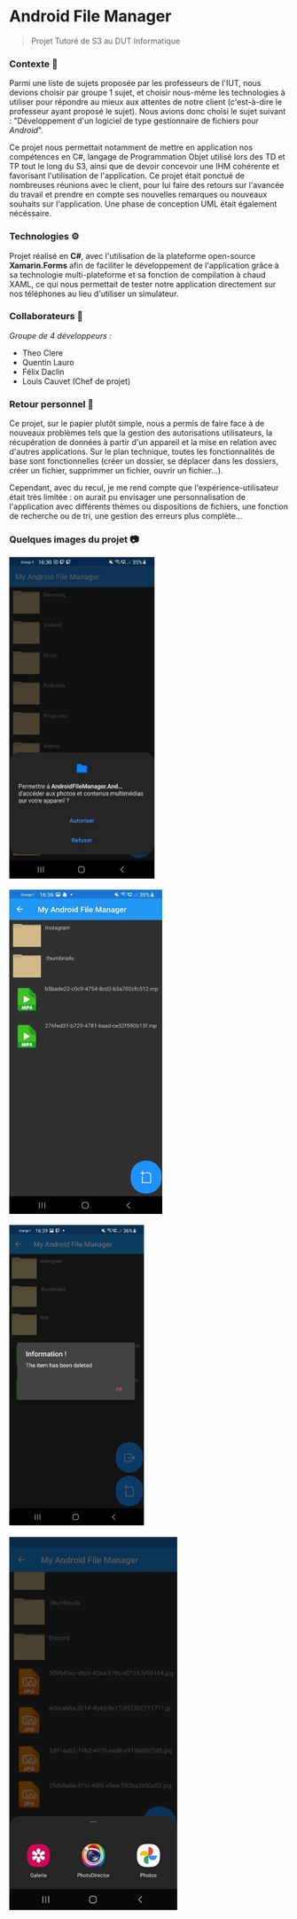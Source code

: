 # Android File Manager

>Projet Tutoré de S3 au DUT Informatique
### Contexte 💬
Parmi une liste de sujets proposée par les professeurs de l'IUT, nous devions choisir par groupe 1 sujet, et choisir nous-même les technologies à utiliser pour répondre au mieux aux attentes de notre client (c'est-à-dire le professeur ayant proposé le sujet). Nous avions donc choisi le sujet suivant : "Développement d'un logiciel de type gestionnaire de fichiers pour *Android*".

Ce projet nous permettait notamment de mettre en application nos compétences en C#, langage de Programmation Objet utilisé lors des TD et TP tout le long du S3, ainsi que de devoir concevoir une IHM cohérente et favorisant l'utilisation de l'application. Ce projet était ponctué de nombreuses réunions avec le client, pour lui faire des retours sur l'avancée du travail et prendre en compte ses nouvelles remarques ou nouveaux souhaits sur l'application. Une phase de conception UML était également nécéssaire.

### Technologies ⚙️
Projet réalisé en **C#**, avec l'utilisation de la plateforme open-source **Xamarin.Forms** afin de faciliter le développement de l'application grâce à sa technologie multi-plateforme et sa fonction de compilation à chaud XAML, ce qui nous permettait de tester notre application directement sur nos téléphones au lieu d'utiliser un simulateur.

### Collaborateurs 👥
*Groupe de 4 développeurs :*
- Theo Clere
- Quentin Lauro
- Félix Daclin
- Louis Cauvet (Chef de projet)

### Retour personnel 💭
Ce projet, sur le papier plutôt simple, nous a permis de faire face à de nouveaux problèmes tels que la gestion des autorisations utilisateurs, la récupération de données à partir d'un appareil et la mise en relation avec d'autres applications. Sur le plan technique, toutes les fonctionnalités de base sont fonctionnelles (créer un dossier, se déplacer dans les dossiers, créer un fichier, supprimmer un fichier, ouvrir un fichier...).

Cependant, avec du recul, je me rend compte que l'expérience-utilisateur était très limitée : on aurait pu envisager une personnalisation de l'application avec différents thèmes ou dispositions de fichiers, une fonction de recherche ou de tri, une gestion des erreurs plus complète...


### Quelques images du projet 📷
![image du projet 1](https://github.com/Louis-Cauvet/Android-File-Manager/blob/main/Images/Capture1.PNG)
</br></br>
![image du projet 2](https://github.com/Louis-Cauvet/Android-File-Manager/blob/main/Images/Capture2.PNG)
</br></br>
![image du projet 3](https://github.com/Louis-Cauvet/Android-File-Manager/blob/main/Images/Capture3.PNG)
</br></br>
![image du projet 3](https://github.com/Louis-Cauvet/Android-File-Manager/blob/main/Images/Capture4.PNG)
